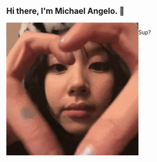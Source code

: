 ## Hi there, I'm Michael Angelo. 👋

<img align="left" width="350" src="https://github.com/shshshangelo/shshshangelo/blob/main/chaeyoung-chaeyoung-twice.gif"><br>Sup?


<!--
**shshshangelo/shshshangelo** is a ✨ _special_ ✨ repository because its `README.md` (this file) appears on your GitHub profile.

Here are some ideas to get you started:

- 🔭 I’m currently working on ...
- 🌱 I’m currently learning ...
- 👯 I’m looking to collaborate on ...
- 🤔 I’m looking for help with ...
- 💬 Ask me about ...
- 📫 How to reach me: ...
- 😄 Pronouns: ...
- ⚡ Fun fact: ...
-->
